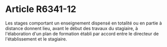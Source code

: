 # Article R6341-12

  
Les stages comportant un enseignement dispensé en totalité ou en partie à distance donnent lieu, avant le début des travaux du stagiaire, à l'élaboration d'un plan de formation établi par accord entre le directeur de l'établissement et le stagiaire.